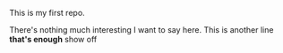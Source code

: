 This is my first repo.

There's nothing much interesting I want to say here.
This is another line
**that's enough**
show off
